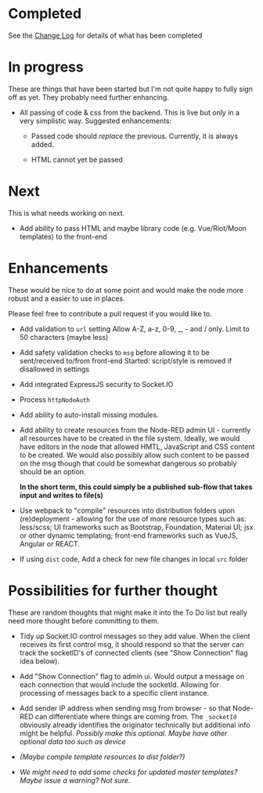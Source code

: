 # Completed
See the [Change Log](CHANGELOG.md) for details of what has been completed

# In progress
These are things that have been started but I'm not quite happy to fully sign off as yet. They probably need further enhancing.

- All passing of code & css from the backend.
  This is live but only in a very simplistic way. Suggested enhancements:

  - Passed code should _replace_ the previous.
    Currently, it is always added.

  - HTML cannot yet be passed

# Next
This is what needs working on next.

- Add ability to pass HTML and maybe library code (e.g. Vue/Riot/Moon templates) to the front-end

# Enhancements
These would be nice to do at some point and would make the node more robust and a easier to use in places.

Please feel free to contribute a pull request if you would like to.

- Add validation to `url` setting
  Allow A-Z, a-z, 0-9, _, - and / only. Limit to 50 characters (maybe less)

- Add safety validation checks to `msg` before allowing it to be sent/received to/from front-end
  Started: script/style is removed if disallowed in settings

- Add integrated ExpressJS security to Socket.IO

- Process `httpNodeAuth`

- Add ability to auto-install missing modules.

- Add ability to create resources from the Node-RED admin UI - currently all resources have
  to be created in the file system. Ideally, we would have editors in the node that allowed HMTL, JavaScript and CSS content to be created. We would also possibly allow such content to be passed on the msg though that could be somewhat dangerous so probably should be an option.

  **In the short term, this could simply be a published sub-flow that takes input and writes to file(s)**

- Use webpack to "compile" resources into distribution folders upon (re)deployment -
  allowing for the use of more resource types such as: less/scss; UI frameworks such as Bootstrap, Foundation, Material UI; jsx or other dynamic templating; front-end frameworks such as VueJS, Angular or REACT.

- If using `dist` code, Add a check for new file changes in local `src` folder

# Possibilities for further thought
These are random thoughts that might make it into the To Do list but really need more thought before committing to them.

- Tidy up Socket.IO control messages so they add value. When the client receives its first
  control msg, it should respond so that the server can track the socketID's of connected clients (see "Show Connection" flag idea below).

- Add "Show Connection" flag to admin ui. Would output a message on each connection that would
  include the socketId. Allowing for processing of messages back to a specific client instance.

- Add sender IP address when sending msg from browser - so that Node-RED can
  differentiate where things are coming from.
  The `_socketId` obviously already identifies the originator technically but additional info might be helpful.
  _Possibly make this optional. Maybe have other optional data too such as device_

- _(Maybe compile template resources to dist folder?)_

- _We might need to add some checks for updated master templates? Maybe issue a warning? Not sure._
